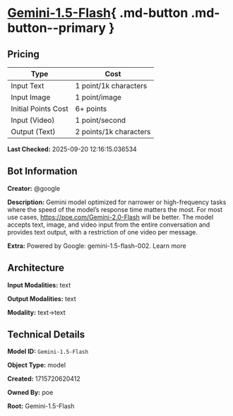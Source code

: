 # [Gemini-1.5-Flash](https://poe.com/Gemini-1.5-Flash){ .md-button .md-button--primary }

## Pricing

| Type | Cost |
|------|------|
| Input Text | 1 point/1k characters |
| Input Image | 1 point/image |
| Initial Points Cost | 6+ points |
| Input (Video) | 1 point/second |
| Output (Text) | 2 points/1k characters |

**Last Checked:** 2025-09-20 12:16:15.036534


## Bot Information

**Creator:** @google

**Description:** Gemini model optimized for narrower or high-frequency tasks where the speed of the model’s response time matters the most. For most use cases, https://poe.com/Gemini-2.0-Flash will be better. The model accepts text, image, and video input from the entire conversation and provides text output, with a restriction of one video per message.

**Extra:** Powered by Google: gemini-1.5-flash-002. Learn more


## Architecture

**Input Modalities:** text

**Output Modalities:** text

**Modality:** text->text


## Technical Details

**Model ID:** `Gemini-1.5-Flash`

**Object Type:** model

**Created:** 1715720620412

**Owned By:** poe

**Root:** Gemini-1.5-Flash
